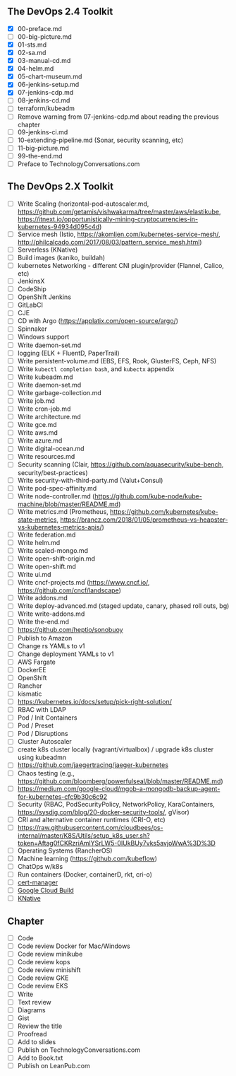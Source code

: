 ## The DevOps 2.4 Toolkit

- [X] 00-preface.md
- [ ] 00-big-picture.md
- [X] 01-sts.md
- [X] 02-sa.md
- [X] 03-manual-cd.md
- [X] 04-helm.md
- [X] 05-chart-museum.md
- [X] 06-jenkins-setup.md
- [X] 07-jenkins-cdp.md
- [ ] 08-jenkins-cd.md
- [ ] terraform/kubeadm
- [ ] Remove warning from 07-jenkins-cdp.md about reading the previous chapter
- [ ] 09-jenkins-ci.md
- [ ] 10-extending-pipeline.md (Sonar, security scanning, etc)
- [ ] 11-big-picture.md
- [ ] 99-the-end.md
- [ ] Preface to TechnologyConversations.com

## The DevOps 2.X Toolkit

- [ ] Write Scaling (horizontal-pod-autoscaler.md, https://github.com/getamis/vishwakarma/tree/master/aws/elastikube, https://itnext.io/opportunistically-mining-cryptocurrencies-in-kubernetes-94934d095c4d)
- [ ] Service mesh (Istio, https://akomljen.com/kubernetes-service-mesh/, http://philcalcado.com/2017/08/03/pattern_service_mesh.html)
- [ ] Serverless (KNative)
- [ ] Build images (kaniko, buildah)
- [ ] kubernetes Networking - different CNI plugin/provider (Flannel, Calico, etc)
- [ ] JenkinsX
- [ ] CodeShip
- [ ] OpenShift Jenkins
- [ ] GitLabCI
- [ ] CJE
- [ ] CD with Argo (https://applatix.com/open-source/argo/)
- [ ] Spinnaker
- [ ] Windows support
- [ ] Write daemon-set.md
- [ ] logging (ELK + FluentD, PaperTrail)
- [ ] Write persistent-volume.md (EBS, EFS, Rook, GlusterFS, Ceph, NFS)
- [ ] Write `kubectl completion bash`, and `kubectx` appendix
- [ ] Write kubeadm.md
- [ ] Write daemon-set.md
- [ ] Write garbage-collection.md
- [ ] Write job.md
- [ ] Write cron-job.md
- [ ] Write architecture.md
- [ ] Write gce.md
- [ ] Write aws.md
- [ ] Write azure.md
- [ ] Write digital-ocean.md
- [ ] Write resources.md
- [ ] Security scanning (Clair, https://github.com/aquasecurity/kube-bench, security/best-practices)
- [ ] Write security-with-third-party.md (Valut+Consul)
- [ ] Write pod-spec-affinity.md
- [ ] Write node-controller.md (https://github.com/kube-node/kube-machine/blob/master/README.md)
- [ ] Write metrics.md (Prometheus, https://github.com/kubernetes/kube-state-metrics, https://brancz.com/2018/01/05/prometheus-vs-heapster-vs-kubernetes-metrics-apis/)
- [ ] Write federation.md
- [ ] Write helm.md
- [ ] Write scaled-mongo.md
- [ ] Write open-shift-origin.md
- [ ] Write open-shift.md
- [ ] Write ui.md
- [ ] Write cncf-projects.md (https://www.cncf.io/, https://github.com/cncf/landscape)
- [ ] Write addons.md
- [ ] Write deploy-advanced.md (staged update, canary, phased roll outs, bg)
- [ ] Write write-addons.md
- [ ] Write the-end.md
- [ ] https://github.com/heptio/sonobuoy
- [ ] Publish to Amazon
- [ ] Change rs YAMLs to v1
- [ ] Change deployment YAMLs to v1
- [ ] AWS Fargate
- [ ] DockerEE
- [ ] OpenShift
- [ ] Rancher
- [ ] kismatic
- [ ] https://kubernetes.io/docs/setup/pick-right-solution/
- [ ] RBAC with LDAP
- [ ] Pod / Init Containers
- [ ] Pod / Preset
- [ ] Pod / Disruptions
- [ ] Cluster Autoscaler 
- [ ] create k8s cluster locally (vagrant/virtualbox) / upgrade k8s cluster using kubeadmn
- [ ] https://github.com/jaegertracing/jaeger-kubernetes
- [ ] Chaos testing (e.g., https://github.com/bloomberg/powerfulseal/blob/master/README.md)
- [ ] https://medium.com/google-cloud/mgob-a-mongodb-backup-agent-for-kubernetes-cfc9b30c6c92
- [ ] Security (RBAC, PodSecurityPolicy, NetworkPolicy, KaraContainers, https://sysdig.com/blog/20-docker-security-tools/, gVisor)
- [ ] CRI and alternative container runtimes (CRI-O, etc)
- [ ] https://raw.githubusercontent.com/cloudbees/ps-internal/master/K8S/Utils/setup_k8s_user.sh?token=Aftag0fCKRzriAmlYSrLW5-0IUkBUy7vks5avjoWwA%3D%3D
- [ ] Operating Systems (RancherOS)
- [ ] Machine learning (https://github.com/kubeflow)
- [ ] ChatOps w/k8s
- [ ] Run containers (Docker, containerD, rkt, cri-o)
- [ ] [cert-manager](https://github.com/jetstack/cert-manager)
- [ ] [Google Cloud Build](https://cloud.google.com/cloud-build/docs/)
- [ ] [KNative](https://github.com/knative/)

## Chapter

- [ ] Code
- [ ] Code review Docker for Mac/Windows
- [ ] Code review minikube
- [ ] Code review kops
- [ ] Code review minishift
- [ ] Code review GKE
- [ ] Code review EKS
- [ ] Write
- [ ] Text review
- [ ] Diagrams
- [ ] Gist
- [ ] Review the title
- [ ] Proofread
- [ ] Add to slides
- [ ] Publish on TechnologyConversations.com
- [ ] Add to Book.txt
- [ ] Publish on LeanPub.com